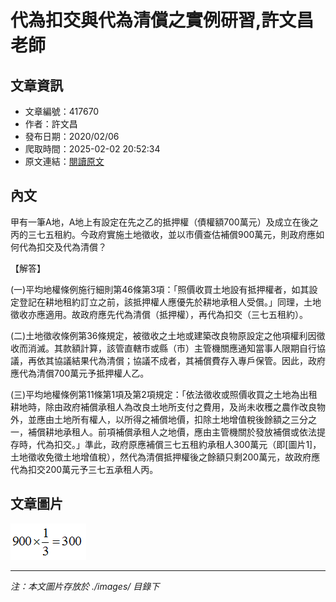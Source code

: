 # 代為扣交與代為清償之實例研習,許文昌老師

## 文章資訊
- 文章編號：417670
- 作者：許文昌
- 發布日期：2020/02/06
- 爬取時間：2025-02-02 20:52:34
- 原文連結：[閱讀原文](https://real-estate.get.com.tw/Columns/detail.aspx?no=417670)

## 內文
甲有一筆A地，A地上有設定在先之乙的抵押權（債權額700萬元）及成立在後之丙的三七五租約。今政府實施土地徵收，並以市價查估補償900萬元，則政府應如何代為扣交及代為清償？

【解答】

(一)平均地權條例施行細則第46條第3項：「照價收買土地設有抵押權者，如其設定登記在耕地租約訂立之前，該抵押權人應優先於耕地承租人受償。」同理，土地徵收亦應適用。故政府應先代為清償（抵押權），再代為扣交（三七五租約）。

(二)土地徵收條例第36條規定，被徵收之土地或建築改良物原設定之他項權利因徵收而消滅。其款額計算，該管直轄市或縣（市）主管機關應通知當事人限期自行協議，再依其協議結果代為清償；協議不成者，其補償費存入專戶保管。因此，政府應代為清償700萬元予抵押權人乙。

(三)平均地權條例第11條第1項及第2項規定：「依法徵收或照價收買之土地為出租耕地時，除由政府補償承租人為改良土地所支付之費用，及尚未收穫之農作改良物外，並應由土地所有權人，以所得之補償地價，扣除土地增值稅後餘額之三分之一，補償耕地承租人。前項補償承租人之地價，應由主管機關於發放補償或依法提存時，代為扣交。」準此，政府原應補償三七五租約承租人300萬元（即[圖片1]，土地徵收免徵土地增值稅），然代為清償抵押權後之餘額只剩200萬元，故政府應代為扣交200萬元予三七五承租人丙。

## 文章圖片

![圖片1](./images/417670_e4b767f4.png)


---
*注：本文圖片存放於 ./images/ 目錄下*
